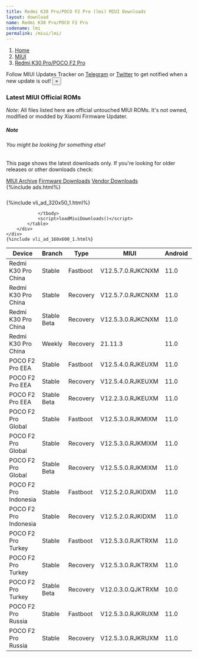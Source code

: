 ```yaml
---
title: Redmi K30 Pro/POCO F2 Pro (lmi) MIUI Downloads
layout: download
name: Redmi K30 Pro/POCO F2 Pro
codename: lmi
permalink: /miui/lmi/
---
```

<nav aria-label="breadcrumb">
    <ol class="breadcrumb">
        <li class="breadcrumb-item"><a href="/">Home</a></li>
        <li class="breadcrumb-item"><a href="/miui/">MIUI</a></li>
        <li class="breadcrumb-item active" aria-current="page"><a href="/miui/lmi/">Redmi K30 Pro/POCO F2 Pro</a></li>
    </ol>
</nav>
<div class="alert alert-primary alert-dismissible fade show" role="alert">
    Follow MIUI Updates Tracker on <a href="https://t.me/MIUIUpdatesTracker" class="alert-link">Telegram</a>
     or <a href="https://twitter.com/MiFwUpdater" class="alert-link">Twitter</a> to get notified when a new update is out!
    <button type="button" class="close" data-dismiss="alert" aria-label="Close">
        <span aria-hidden="true">&times;</span>
    </button>
</div>

### Latest MIUI Official ROMs
*Note*: All files listed here are official untouched MIUI ROMs. It's not owned, modified or modded by Xiaomi Firmware Updater.
<div class="card">
  <div class="card-body">
    <h5 class="card-title">Note</h5>
    <h6 class="card-subtitle mb-2 text-muted">You might be looking for something else!</h6>
    <p class="card-text">This page shows the latest downloads only.
     If you're looking for older releases or other downloads check:</p>
    <a href="/archive/miui/lmi/" class="card-link">MIUI Archive</a>
    <a href="/firmware/lmi/" class="card-link">Firmware Downloads</a>
    <a href="/vendor/lmi/" class="card-link">Vendor Downloads</a>
  </div>
</div>
{%include ads.html%}
<div class="row justify-content-center">
    <div class="col-10">
        <div class="table-responsive-md" style="margin-top: 25px;">
            {%include vli_ad_320x50_1.html%}
            <table id="miui" class="display dt-responsive nowrap compact table table-striped table-hover table-sm">
                <thead class="thead-dark">
                    <tr>
                        <th data-ref="device">Device</th>
                        <th data-ref="branch">Branch</th>
                        <th data-ref="type">Type</th>
                        <th data-ref="miui">MIUI</th>
                        <th data-ref="android">Android</th>
                        <th data-ref="size">Size</th>
                        <th data-ref="size">Date</th>
                        <th data-ref="link">Link</th>
                    </tr>
                </thead>
                <tbody>
                <tr><td>Redmi K30 Pro China</td><td>Stable</td><td>Fastboot</td><td>V12.5.7.0.RJKCNXM</td><td>11.0</td><td>5.1 GB</td><td>2021-10-25</td><td><a href="/miui/lmi/stable/V12.5.7.0.RJKCNXM/">Download</a></td></tr>
<tr><td>Redmi K30 Pro China</td><td>Stable</td><td>Recovery</td><td>V12.5.7.0.RJKCNXM</td><td>11.0</td><td>4.1 GB</td><td>2021-11-08</td><td><a href="/miui/lmi/stable/V12.5.7.0.RJKCNXM/">Download</a></td></tr>
<tr><td>Redmi K30 Pro China</td><td>Stable Beta</td><td>Recovery</td><td>V12.5.3.0.RJKCNXM</td><td>11.0</td><td>3.8 GB</td><td>2021-08-10</td><td><a href="/miui/lmi/stable beta/V12.5.3.0.RJKCNXM/">Download</a></td></tr>
<tr><td>Redmi K30 Pro China</td><td>Weekly</td><td>Recovery</td><td>21.11.3</td><td>11.0</td><td>4.4 GB</td><td>2021-11-04</td><td><a href="/miui/lmi/weekly/21.11.3/">Download</a></td></tr>
<tr><td>POCO F2 Pro EEA</td><td>Stable</td><td>Fastboot</td><td>V12.5.4.0.RJKEUXM</td><td>11.0</td><td>5.3 GB</td><td>2021-11-20</td><td><a href="/miui/lmi/stable/V12.5.4.0.RJKEUXM/">Download</a></td></tr>
<tr><td>POCO F2 Pro EEA</td><td>Stable</td><td>Recovery</td><td>V12.5.4.0.RJKEUXM</td><td>11.0</td><td>3.3 GB</td><td>2021-11-24</td><td><a href="/miui/lmi/stable/V12.5.4.0.RJKEUXM/">Download</a></td></tr>
<tr><td>POCO F2 Pro EEA</td><td>Stable Beta</td><td>Recovery</td><td>V12.2.3.0.RJKEUXM</td><td>11.0</td><td>3.1 GB</td><td>2020-12-25</td><td><a href="/miui/lmi/stable beta/V12.2.3.0.RJKEUXM/">Download</a></td></tr>
<tr><td>POCO F2 Pro Global</td><td>Stable</td><td>Fastboot</td><td>V12.5.3.0.RJKMIXM</td><td>11.0</td><td>5.2 GB</td><td>2021-09-01</td><td><a href="/miui/lmi/stable/V12.5.3.0.RJKMIXM/">Download</a></td></tr>
<tr><td>POCO F2 Pro Global</td><td>Stable</td><td>Recovery</td><td>V12.5.3.0.RJKMIXM</td><td>11.0</td><td>3.2 GB</td><td>2021-09-18</td><td><a href="/miui/lmi/stable/V12.5.3.0.RJKMIXM/">Download</a></td></tr>
<tr><td>POCO F2 Pro Global</td><td>Stable Beta</td><td>Recovery</td><td>V12.5.5.0.RJKMIXM</td><td>11.0</td><td>3.2 GB</td><td>2021-11-26</td><td><a href="/miui/lmi/stable beta/V12.5.5.0.RJKMIXM/">Download</a></td></tr>
<tr><td>POCO F2 Pro Indonesia</td><td>Stable</td><td>Fastboot</td><td>V12.5.2.0.RJKIDXM</td><td>11.0</td><td>5.1 GB</td><td>2021-10-13</td><td><a href="/miui/lmi/stable/V12.5.2.0.RJKIDXM/">Download</a></td></tr>
<tr><td>POCO F2 Pro Indonesia</td><td>Stable</td><td>Recovery</td><td>V12.5.2.0.RJKIDXM</td><td>11.0</td><td>3.3 GB</td><td>2021-10-18</td><td><a href="/miui/lmi/stable/V12.5.2.0.RJKIDXM/">Download</a></td></tr>
<tr><td>POCO F2 Pro Turkey</td><td>Stable</td><td>Fastboot</td><td>V12.5.3.0.RJKTRXM</td><td>11.0</td><td>4.7 GB</td><td>2021-11-02</td><td><a href="/miui/lmi/stable/V12.5.3.0.RJKTRXM/">Download</a></td></tr>
<tr><td>POCO F2 Pro Turkey</td><td>Stable</td><td>Recovery</td><td>V12.5.3.0.RJKTRXM</td><td>11.0</td><td>3.3 GB</td><td>2021-11-22</td><td><a href="/miui/lmi/stable/V12.5.3.0.RJKTRXM/">Download</a></td></tr>
<tr><td>POCO F2 Pro Turkey</td><td>Stable Beta</td><td>Recovery</td><td>V12.0.3.0.QJKTRXM</td><td>10.0</td><td>3.0 GB</td><td>2020-10-29</td><td><a href="/miui/lmi/stable beta/V12.0.3.0.QJKTRXM/">Download</a></td></tr>
<tr><td>POCO F2 Pro Russia</td><td>Stable</td><td>Fastboot</td><td>V12.5.3.0.RJKRUXM</td><td>11.0</td><td>5.0 GB</td><td>2021-11-02</td><td><a href="/miui/lmi/stable/V12.5.3.0.RJKRUXM/">Download</a></td></tr>
<tr><td>POCO F2 Pro Russia</td><td>Stable</td><td>Recovery</td><td>V12.5.3.0.RJKRUXM</td><td>11.0</td><td>3.3 GB</td><td>2021-11-22</td><td><a href="/miui/lmi/stable/V12.5.3.0.RJKRUXM/">Download</a></td></tr>

                </tbody>
                <script>loadMiuiDownloads()</script>
            </table>
        </div>
    </div>
    {%include vli_ad_160x600_1.html%}
</div>
